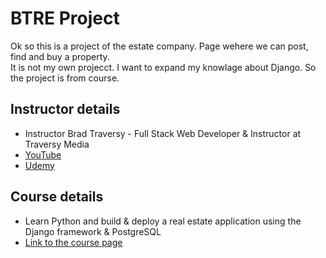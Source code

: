 # BTRE Project
Ok so this is a project of the estate company. Page wehere we can post, find and buy a property.</br>
It is not my own projecct. I want to expand my knowlage about Django. So the project is from course.
## Instructor details
- Instructor Brad Traversy - Full Stack Web Developer & Instructor at Traversy Media</br>
- [YouTube](https://www.youtube.com/user/TechGuyWeb)</br>
- [Udemy](https://www.udemy.com/user/brad-traversy/)</br>
## Course details
- Learn Python and build & deploy a real estate application using the Django framework & PostgreSQL<br/>
- [Link to the course page](https://www.udemy.com/course/python-django-dev-to-deployment/)
